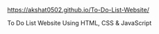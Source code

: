 https://akshat0502.github.io/To-Do-List-Website/



To Do List Website Using HTML, CSS & JavaScript
